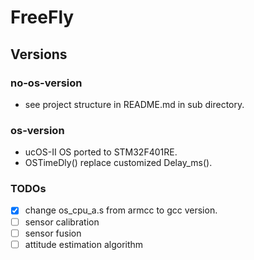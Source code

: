 # FreeFly
## Versions
### no-os-version
- see project structure in README.md in sub directory.
### os-version
- ucOS-II OS ported to STM32F401RE.
- OSTimeDly() replace customized Delay_ms().


### TODOs
- [x] change os_cpu_a.s from armcc to gcc version.
- [ ] sensor calibration
- [ ] sensor fusion
- [ ] attitude estimation algorithm